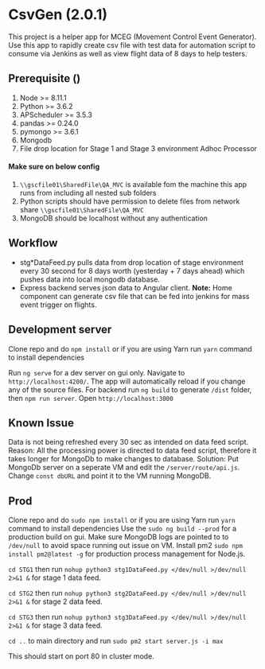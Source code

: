 # CsvGen (2.0.1)

This project is a helper app for MCEG (Movement Control Event Generator). Use this app to rapidly create csv file with test data for automation script to consume via Jenkins as well as view flight data of 8 days to help testers.
## Prerequisite ()
1. Node >= 8.11.1
2. Python >= 3.6.2
3. APScheduler >= 3.5.3
4. pandas >= 0.24.0
5. pymongo >= 3.6.1
6. Mongodb
7. File drop location for Stage 1 and Stage 3 environment Adhoc Processor
#### Make sure on below config
 1. `\\gscfile01\SharedFile\QA_MVC` is available fom the machine this app runs from including all nested sub folders
 2. Python scripts should have permission to delete files from network share `\\gscfile01\SharedFile\QA_MVC`
 3. MongoDB should be localhost without any authentication

 
## Workflow

 - stg*DataFeed.py  pulls data from drop location of stage environment every 30 second for 8 days worth (yesterday + 7 days ahead) which pushes data into local mongodb database.
 - Express backend serves json data to Angular client.
**Note:** Home component can generate csv file that can be fed into jenkins for mass event trigger on flights.



## Development server

Clone repo and do `npm install` or if you are using Yarn run `yarn` command to install dependencies

Run `ng serve` for a dev server on gui only. Navigate to `http://localhost:4200/`. The app will automatically reload if you change any of the source files.
For backend run `ng build` to generate `/dist` folder, then `npm run server`. Open `http://localhost:3000`

## Known Issue
Data is not being refreshed every 30 sec as intended on data feed script.
Reason: All the processing power is directed to data feed script, therefore it takes longer for MongoDb to make changes to database.
Solution: Put MongoDb server on a seperate VM and edit the `/server/route/api.js`. Change `const dbURL` and point it to the VM running MongoDB.

## Prod
Clone repo and do `sudo npm install` or if you are using Yarn run `yarn` command to install dependencies
Use the `sudo ng build --prod` for a production build on gui.
Make sure MongoDB logs are pointed to to `/dev/null` to avoid space running out issue on VM.
Install pm2 `sudo npm install pm2@latest -g` for production process management for Node.js.

`cd STG1` then run `nohup python3 stg1DataFeed.py </dev/null >/dev/null 2>&1 &` for stage 1 data feed.

`cd STG2` then run `nohup python3 stg2DataFeed.py </dev/null >/dev/null 2>&1 &` for stage 2 data feed.

`cd STG3` then run `nohup python3 stg3DataFeed.py </dev/null >/dev/null 2>&1 &` for stage 3 data feed.

`cd ..` to main directory and run `sudo pm2 start server.js -i max`

This should start on port 80 in cluster mode.
